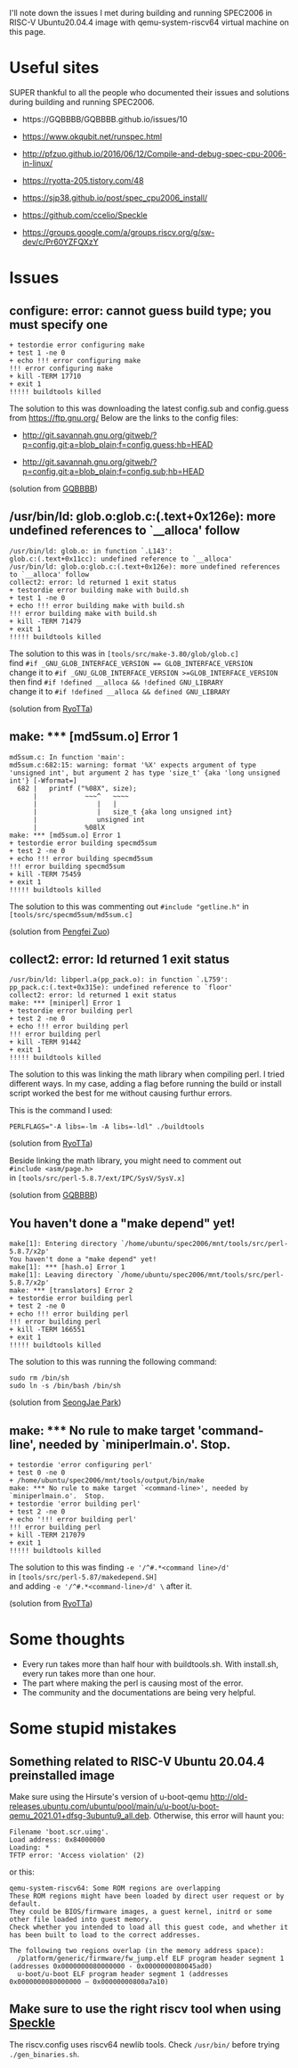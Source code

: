 I'll note down the issues I met during building and running SPEC2006 in RISC-V Ubuntu20.04.4 image with qemu-system-riscv64 virtual machine on this page. 


# Useful sites

SUPER thankful to all the people who documented their issues and solutions during building and running SPEC2006.

- https://GQBBBB/GQBBBB.github.io/issues/10

- https://www.okqubit.net/runspec.html

- http://pfzuo.github.io/2016/06/12/Compile-and-debug-spec-cpu-2006-in-linux/

- https://ryotta-205.tistory.com/48

- https://sjp38.github.io/post/spec_cpu2006_install/

- https://github.com/ccelio/Speckle

- https://groups.google.com/a/groups.riscv.org/g/sw-dev/c/Pr60YZFQXzY



# Issues

## configure: error: cannot guess build type; you must specify one
```
+ testordie error configuring make
+ test 1 -ne 0
+ echo !!! error configuring make
!!! error configuring make
+ kill -TERM 17710
+ exit 1
!!!!! buildtools killed
```

The solution to this was downloading the latest config.sub and config.guess from https://ftp.gnu.org/
Below are the links to the config files:
- http://git.savannah.gnu.org/gitweb/?p=config.git;a=blob_plain;f=config.guess;hb=HEAD

- http://git.savannah.gnu.org/gitweb/?p=config.git;a=blob_plain;f=config.sub;hb=HEAD

(solution from [GQBBBB](https://github.com/GQBBBB/GQBBBB.github.io/issues/10))

## /usr/bin/ld: glob.o:glob.c:(.text+0x126e): more undefined references to `__alloca' follow
```
/usr/bin/ld: glob.o: in function `.L143':
glob.c:(.text+0x11cc): undefined reference to `__alloca'
/usr/bin/ld: glob.o:glob.c:(.text+0x126e): more undefined references to `__alloca' follow
collect2: error: ld returned 1 exit status
+ testordie error building make with build.sh
+ test 1 -ne 0
+ echo !!! error building make with build.sh
!!! error building make with build.sh
+ kill -TERM 71479
+ exit 1
!!!!! buildtools killed
```

The solution to this was in ```[tools/src/make-3.80/glob/glob.c]``` <br>
find ```#if _GNU_GLOB_INTERFACE_VERSION == GLOB_INTERFACE_VERSION``` <br>
change it to ```#if _GNU_GLOB_INTERFACE_VERSION >=GLOB_INTERFACE_VERSION```<br>
then find ```#if !defined __alloca && !defined GNU_LIBRARY``` <br>
change it to ```#if !defined __alloca && defined GNU_LIBRARY```

(solution from [RyoTTa](https://ryotta-205.tistory.com/48))


## make: *** [md5sum.o] Error 1

```
md5sum.c: In function 'main':
md5sum.c:682:15: warning: format '%X' expects argument of type 'unsigned int', but argument 2 has type 'size_t' {aka 'long unsigned int'} [-Wformat=]
  682 |   printf ("%08X", size);
      |            ~~~^   ~~~~
      |               |   |
      |               |   size_t {aka long unsigned int}
      |               unsigned int
      |            %08lX
make: *** [md5sum.o] Error 1
+ testordie error building specmd5sum
+ test 2 -ne 0
+ echo !!! error building specmd5sum
!!! error building specmd5sum
+ kill -TERM 75459
+ exit 1
!!!!! buildtools killed
```

The solution to this was commenting out ```#include "getline.h"``` in ```[tools/src/specmd5sum/md5sum.c]```

(solution from [Pengfei Zuo](http://pfzuo.github.io/2016/06/12/Compile-and-debug-spec-cpu-2006-in-linux/))


## collect2: error: ld returned 1 exit status
```
/usr/bin/ld: libperl.a(pp_pack.o): in function `.L759':
pp_pack.c:(.text+0x315e): undefined reference to `floor'
collect2: error: ld returned 1 exit status
make: *** [miniperl] Error 1
+ testordie error building perl
+ test 2 -ne 0
+ echo !!! error building perl
!!! error building perl
+ kill -TERM 91442
+ exit 1
!!!!! buildtools killed
```

The solution to this was linking the math library when compiling perl. I tried different ways. In my case, adding a flag before running the build or install script worked the best for me without causing furthur errors. <br>

This is the command I used:
```
PERLFLAGS="-A libs=-lm -A libs=-ldl" ./buildtools
```
(solution from [RyoTTa](https://ryotta-205.tistory.com/48))

Beside linking the math library, you might need to comment out <br>```#include <asm/page.h>``` <br> in ```[tools/src/perl-5.8.7/ext/IPC/SysV/SysV.x]```

(solution from [GQBBBB](https://github.com/GQBBBB/GQBBBB.github.io/issues/10))

## You haven't done a "make depend" yet!
```
make[1]: Entering directory `/home/ubuntu/spec2006/mnt/tools/src/perl-5.8.7/x2p'
You haven't done a "make depend" yet!
make[1]: *** [hash.o] Error 1
make[1]: Leaving directory `/home/ubuntu/spec2006/mnt/tools/src/perl-5.8.7/x2p'
make: *** [translators] Error 2
+ testordie error building perl
+ test 2 -ne 0
+ echo !!! error building perl
!!! error building perl
+ kill -TERM 166551
+ exit 1
!!!!! buildtools killed
```

The solution to this was running the following command:
```
sudo rm /bin/sh
sudo ln -s /bin/bash /bin/sh
```

(solution from [SeongJae Park](https://sjp38.github.io/post/spec_cpu2006_install/))

## make: *** No rule to make target 'command-line', needed by `miniperlmain.o'.  Stop.

```
+ testordie 'error configuring perl'
+ test 0 -ne 0
+ /home/ubuntu/spec2006/mnt/tools/output/bin/make
make: *** No rule to make target `<command-line>', needed by `miniperlmain.o'.  Stop.
+ testordie 'error building perl'
+ test 2 -ne 0
+ echo '!!! error building perl'
!!! error building perl
+ kill -TERM 217079
+ exit 1
!!!!! buildtools killed
```

The solution to this was finding ```-e '/^#.*<command line>/d'``` <br>
in ```[tools/src/perl-5.87/makedepend.SH]``` <br>
and adding ```-e '/^#.*<command-line>/d' \``` after it.

(solution from [RyoTTa](https://ryotta-205.tistory.com/48))


# Some thoughts

- Every run takes more than half hour with buildtools.sh. With install.sh, every run takes more than one hour.
- The part where making the perl is causing most of the error.
- The community and the documentations are being very helpful. 

# Some stupid mistakes

## Something related to RISC-V Ubuntu 20.04.4 preinstalled image
Make sure using the Hirsute's version of u-boot-qemu <http://old-releases.ubuntu.com/ubuntu/pool/main/u/u-boot/u-boot-qemu_2021.01+dfsg-3ubuntu9_all.deb>. Otherwise, this error will haunt you:
```
Filename 'boot.scr.uimg'.
Load address: 0x84000000
Loading: *
TFTP error: 'Access violation' (2)
```
or this:
```
qemu-system-riscv64: Some ROM regions are overlapping
These ROM regions might have been loaded by direct user request or by default.
They could be BIOS/firmware images, a guest kernel, initrd or some other file loaded into guest memory.
Check whether you intended to load all this guest code, and whether it has been built to load to the correct addresses.

The following two regions overlap (in the memory address space):
  /platform/generic/firmware/fw_jump.elf ELF program header segment 1 (addresses 0x0000000080000000 - 0x0000000080045ad0)
  u-boot/u-boot ELF program header segment 1 (addresses 0x0000000080000000 – 0x00000000800a7a10)
``` 

## Make sure to use the right riscv tool when using [Speckle](https://github.com/ccelio/Speckle)
The riscv.config uses riscv64 newlib tools. Check ```/usr/bin/``` before trying ```./gen_binaries.sh```.
